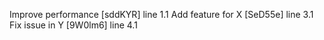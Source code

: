 Improve performance [sddKYR] line 1.1
Add feature for X [SeD55e] line 3.1
Fix issue in Y [9W0lm6] line 4.1
